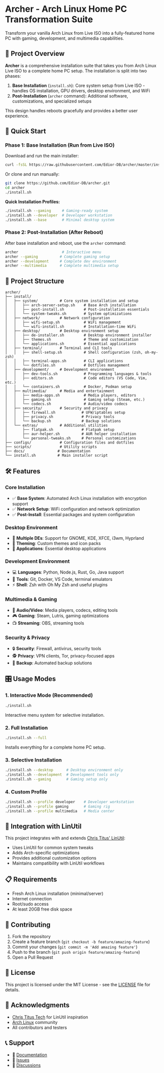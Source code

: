 # Archer - Arch Linux Home PC Transformation Suite

Transform your vanilla Arch Linux from Live ISO into a fully-featured home PC with gaming, development, and multimedia capabilities.

## 🎯 Project Overview

**Archer** is a comprehensive installation suite that takes you from Arch Linux Live ISO to a complete home PC setup. The installation is split into two phases:

1. **Base Installation** (`install.sh`): Core system setup from Live ISO - handles OS installation, GPU drivers, desktop environment, and WiFi
2. **Post-Installation** (`archer` command): Additional software, customizations, and specialized setups

This design handles reboots gracefully and provides a better user experience.

## 🚀 Quick Start

### Phase 1: Base Installation (Run from Live ISO)

Download and run the main installer:
```bash
curl -fsSL https://raw.githubusercontent.com/Edior-DB/archer/master/install.sh | bash
```

Or clone and run manually:
```bash
git clone https://github.com/Edior-DB/archer.git
cd archer
./install.sh
```

**Quick Installation Profiles:**
```bash
./install.sh --gaming     # Gaming-ready system
./install.sh --developer  # Developer workstation
./install.sh --base       # Minimal desktop system
```

### Phase 2: Post-Installation (After Reboot)

After base installation and reboot, use the `archer` command:
```bash
archer                    # Interactive menu
archer --gaming          # Complete gaming setup
archer --development     # Complete dev environment
archer --multimedia      # Complete multimedia setup
```

## 📁 Project Structure

```
archer/
├── install/
│   ├── system/          # Core system installation and setup
│   │   ├── arch-server-setup.sh    # Base Arch installation
│   │   ├── post-install.sh         # Post-installation essentials
│   │   └── system-tweaks.sh        # System optimizations
│   ├── network/         # Network configuration
│   │   ├── wifi-setup.sh           # WiFi management
│   │   └── wifi-install.sh         # Installation-time WiFi
│   ├── desktop/         # Desktop environment setup
│   │   ├── de-installer.sh         # Desktop environment installer
│   │   ├── themes.sh               # Theme and customization
│   │   └── applications.sh         # Essential applications
│   ├── terminal/        # Terminal and CLI tools
│   │   ├── shell-setup.sh          # Shell configuration (zsh, oh-my-zsh)
│   │   ├── terminal-apps.sh        # CLI applications
│   │   └── dotfiles.sh             # Dotfiles management
│   ├── development/     # Development environment
│   │   ├── dev-tools.sh            # Programming languages & tools
│   │   ├── editors.sh              # Code editors (VS Code, Vim, etc.)
│   │   └── containers.sh           # Docker, Podman setup
│   ├── multimedia/      # Media and entertainment
│   │   ├── media-apps.sh           # Media players, editors
│   │   ├── gaming.sh               # Gaming setup (Steam, etc.)
│   │   └── codecs.sh               # Audio/video codecs
│   ├── security/        # Security and privacy
│   │   ├── firewall.sh            # UFW/iptables setup
│   │   ├── privacy.sh             # Privacy tools
│   │   └── backup.sh              # Backup solutions
│   └── extras/          # Additional utilities
│       ├── flatpak.sh             # Flatpak setup
│       ├── aur-helper.sh          # AUR helper installation
│       └── personal-tweaks.sh     # Personal customizations
├── configs/             # Configuration files and dotfiles
├── scripts/             # Utility scripts
├── docs/               # Documentation
└── install.sh          # Main installer script
```

## 🛠 Features

### Core Installation
- ✅ **Base System**: Automated Arch Linux installation with encryption support
- ✅ **Network Setup**: WiFi configuration and network optimization
- ✅ **Post-Install**: Essential packages and system configuration

### Desktop Environment
- 🔄 **Multiple DEs**: Support for GNOME, KDE, XFCE, i3wm, Hyprland
- 🎨 **Theming**: Custom themes and icon packs
- 📱 **Applications**: Essential desktop applications

### Development Environment
- 💻 **Languages**: Python, Node.js, Rust, Go, Java support
- 🔧 **Tools**: Git, Docker, VS Code, terminal emulators
- ⚡ **Shell**: Zsh with Oh My Zsh and useful plugins

### Multimedia & Gaming
- 🎵 **Audio/Video**: Media players, codecs, editing tools
- 🎮 **Gaming**: Steam, Lutris, gaming optimizations
- 📺 **Streaming**: OBS, streaming tools

### Security & Privacy
- 🔒 **Security**: Firewall, antivirus, security tools
- 🕵️ **Privacy**: VPN clients, Tor, privacy-focused apps
- 💾 **Backup**: Automated backup solutions

## 🎛 Usage Modes

### 1. Interactive Mode (Recommended)
```bash
./install.sh
```
Interactive menu system for selective installation.

### 2. Full Installation
```bash
./install.sh --full
```
Installs everything for a complete home PC setup.

### 3. Selective Installation
```bash
./install.sh --desktop      # Desktop environment only
./install.sh --development  # Development tools only
./install.sh --gaming       # Gaming setup only
```

### 4. Custom Profile
```bash
./install.sh --profile developer    # Developer workstation
./install.sh --profile gaming       # Gaming rig
./install.sh --profile multimedia   # Media center
```

## 🔧 Integration with LinUtil

This project integrates with and extends [Chris Titus' LinUtil](https://github.com/ChrisTitusTech/linutil):

- Uses LinUtil for common system tweaks
- Adds Arch-specific optimizations
- Provides additional customization options
- Maintains compatibility with LinUtil workflows

## 📋 Requirements

- Fresh Arch Linux installation (minimal/server)
- Internet connection
- Root/sudo access
- At least 20GB free disk space

## 🤝 Contributing

1. Fork the repository
2. Create a feature branch (`git checkout -b feature/amazing-feature`)
3. Commit your changes (`git commit -m 'Add amazing feature'`)
4. Push to the branch (`git push origin feature/amazing-feature`)
5. Open a Pull Request

## 📄 License

This project is licensed under the MIT License - see the [LICENSE](LICENSE) file for details.

## 🙏 Acknowledgments

- [Chris Titus Tech](https://github.com/ChrisTitusTech) for LinUtil inspiration
- [Arch Linux](https://archlinux.org/) community
- All contributors and testers

## 📞 Support

- 📖 [Documentation](docs/)
- 🐛 [Issues](https://github.com/Edior-DB/archer/issues)
- 💬 [Discussions](https://github.com/Edior-DB/archer/discussions)
